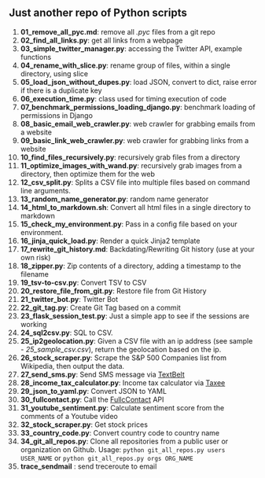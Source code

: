 ## Just another repo of Python scripts

1. **01_remove_all_pyc.md**: remove all *.pyc* files from a git repo
1. **02_find_all_links.py**: get all links from a webpage
1. **03_simple_twitter_manager.py**: accessing the Twitter API, example functions
1. **04_rename_with_slice.py**: rename group of files, within a single directory, using slice
1. **05_load_json_without_dupes.py**: load JSON, convert to dict, raise error if there is a duplicate key
1. **06_execution_time.py**: class used for timing execution of code
1. **07_benchmark_permissions_loading_django.py**: benchmark loading of permissions in Django
1. **08_basic_email_web_crawler.py**: web crawler for grabbing emails from a website
1. **09_basic_link_web_crawler.py**: web crawler for grabbing links from a website
1. **10_find_files_recursively.py**: recursively grab files from a directory
1. **11_optimize_images_with_wand.py**: recursively grab images from a directory, then optimize them for the web
1. **12_csv_split.py**: Splits a CSV file into multiple files based on command line arguments.
1. **13_random_name_generator.py**: random name generator
1. **14_html_to_markdown.sh**: Convert all html files in a single directory to markdown
1. **15_check_my_environment.py**: Pass in a config file based on your environment.
1. **16_jinja_quick_load.py**: Render a quick Jinja2 template
1. **17_rewrite_git_history.md**: Backdating/Rewriting Git history (use at your own risk)
1. **18_zipper.py**: Zip contents of a directory, adding a timestamp to the filename
1. **19_tsv-to-csv.py**: Convert TSV to CSV
1. **20_restore_file_from_git.py**: Restore file from Git History
1. **21_twitter_bot.py**: Twitter Bot
1. **22_git_tag.py**: Create Git Tag based on a commit
1. **23_flask_session_test.py**: Just a simple app to see if the sessions are working
1. **24_sql2csv.py**: SQL to CSV.
1. **25_ip2geolocation.py**: Given a CSV file with an ip address (see sample - *25_sample_csv.csv*), return the geolocation based on the ip.
1. **26_stock_scraper.py**: Scrape the S&P 500 Companies list from Wikipedia, then output the data.
1. **27_send_sms.py**: Send SMS message via [TextBelt](http://textbelt.com/)
1. **28_income_tax_calculator.py**: Income tax calculator via [Taxee](http://taxee.io/)
1. **29_json_to_yaml.py**: Convert JSON to YAML
1. **30_fullcontact.py**: Call the [FullcContact](https://www.fullcontact.com/developer/) API
1. **31_youtube_sentiment.py**: Calculate sentiment score from the comments of a Youtube video
1. **32_stock_scraper.py**: Get stock prices
1. **33_country_code.py**: Convert country code to country name
1. **34_git_all_repos.py**: Clone all repositories from a public user or organization on Github. Usage: `python git_all_repos.py users USER_NAME` or `python git_all_repos.py orgs ORG_NAME`
1. **trace_sendmail** : send treceroute to email
